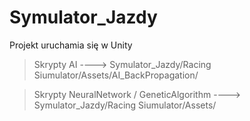 # Symulator_Jazdy
Projekt uruchamia się w Unity<br />
> Skrypty AI ----> Symulator_Jazdy/Racing Siumulator/Assets/AI_BackPropagation/

> Skrypty NeuralNetwork / GeneticAlgorithm ----> Symulator_Jazdy/Racing Siumulator/Assets/
